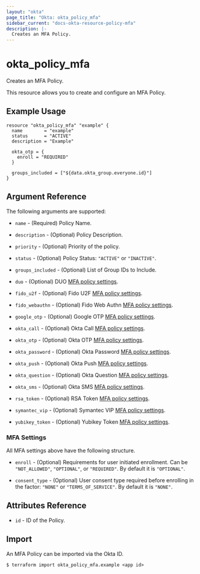 ```yaml
---
layout: "okta"
page_title: "Okta: okta_policy_mfa"
sidebar_current: "docs-okta-resource-policy-mfa"
description: |-
  Creates an MFA Policy.
---
```


# okta_policy_mfa

Creates an MFA Policy.

This resource allows you to create and configure an MFA Policy.

## Example Usage

```hcl
resource "okta_policy_mfa" "example" {
  name        = "example"
  status      = "ACTIVE"
  description = "Example"

  okta_otp = {
    enroll = "REQUIRED"
  }

  groups_included = ["${data.okta_group.everyone.id}"]
}
```

## Argument Reference

The following arguments are supported:

* `name` - (Required) Policy Name.

* `description` - (Optional) Policy Description.

* `priority` - (Optional) Priority of the policy.

* `status` - (Optional) Policy Status: `"ACTIVE"` or `"INACTIVE"`.

* `groups_included` - (Optional) List of Group IDs to Include.

* `duo` - (Optional) DUO [MFA policy settings](#mfa-settings).

* `fido_u2f` - (Optional) Fido U2F [MFA policy settings](#mfa-settings).

* `fido_webauthn` - (Optional) Fido Web Authn [MFA policy settings](#mfa-settings).

* `google_otp` - (Optional) Google OTP [MFA policy settings](#mfa-settings).

* `okta_call` - (Optional) Okta Call [MFA policy settings](#mfa-settings).

* `okta_otp` - (Optional) Okta OTP [MFA policy settings](#mfa-settings).

* `okta_password` - (Optional) Okta Password [MFA policy settings](#mfa-settings).

* `okta_push` - (Optional) Okta Push [MFA policy settings](#mfa-settings).

* `okta_question` - (Optional) Okta Question [MFA policy settings](#mfa-settings).

* `okta_sms` - (Optional) Okta SMS [MFA policy settings](#mfa-settings).

* `rsa_token` - (Optional) RSA Token [MFA policy settings](#mfa-settings).

* `symantec_vip` - (Optional) Symantec VIP [MFA policy settings](#mfa-settings).

* `yubikey_token` - (Optional) Yubikey Token [MFA policy settings](#mfa-settings).

### MFA Settings

All MFA settings above have the following structure.

* `enroll` - (Optional) Requirements for user initiated enrollment. Can be `"NOT_ALLOWED"`, `"OPTIONAL"`, or `"REQUIRED"`. By default it is `"OPTIONAL"`.

* `consent_type` - (Optional) User consent type required before enrolling in the factor: `"NONE"` or `"TERMS_OF_SERVICE"`. By default it is `"NONE"`.

## Attributes Reference

* `id` - ID of the Policy.

## Import

An MFA Policy can be imported via the Okta ID.

```
$ terraform import okta_policy_mfa.example <app id>
```
